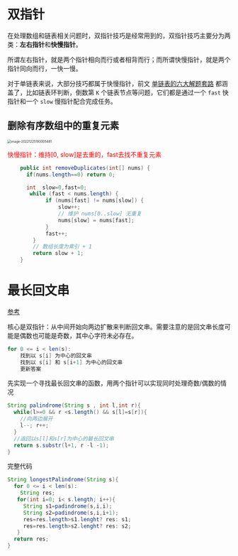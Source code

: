 # 双指针

在处理数组和链表相关问题时，双指针技巧是经常用到的，双指针技巧主要分为两类：**左右指针**和**快慢指针**。

所谓左右指针，就是两个指针相向而行或者相背而行；而所谓快慢指针，就是两个指针同向而行，一快一慢。

对于单链表来说，大部分技巧都属于快慢指针，前文 [单链表的六大解题套路](https://labuladong.github.io/algo/2/19/18/) 都涵盖了，比如链表环判断，倒数第 `K` 个链表节点等问题，它们都是通过一个 `fast` 快指针和一个 `slow` 慢指针配合完成任务。

## 删除有序数组中的重复元素

<img src="https://piggo-picture.oss-cn-hangzhou.aliyuncs.com/image-20221225193005481.png" alt="image-20221225193005481" style="zoom:50%;" />

<font color=red>快慢指针：维持[0,  slow]是去重的，fast去找不重复元素</font>

```java
    public int removeDuplicates(int[] nums) {
      if(nums.length==0) return 0;

      int  slow=0,fast=0;
       while (fast < nums.length) {
            if (nums[fast] != nums[slow]) {
                slow++;
                // 维护 nums[0..slow] 无重复
                nums[slow] = nums[fast];
            }
            fast++;
        }
        // 数组长度为索引 + 1
        return slow + 1;
    }
```









# 最长回文串

[参考](https://mp.weixin.qq.com/s?__biz=MzAxODQxMDM0Mw==&mid=2247484471&idx=1&sn=7c26d04a1f035770920d31377a1ebd42&chksm=9bd7fa3faca07329189e9e8b51e1a665166946b66b8e8978299ba96d5f2c0d3eafa7db08b681&scene=21#wechat_redirect)

核心是双指针：从中间开始向两边扩散来判断回文串。需要注意的是回文串长度可能是偶数也可能是奇数，其中心字符未必存在。

```java
for 0 <= i < len(s):
    找到以 s[i] 为中心的回文串
    找到以 s[i] 和 s[i+1] 为中心的回文串
    更新答案
```



先实现一个寻找最长回文串的函数，用两个指针可以实现同时处理奇数/偶数的情况

```java
String palindrome(String s , int l,int r){
  while(l>=0 && r <s.length() && s[l]=s[r]){
    //向两边展开
    l--; r++;
  }
  //返回以s[l]和s[r]为中心的最长回文串
  return s.substr(l+1, r -l -1);
}
```

完整代码

```java
String longestPalindrome(String s){
  for 0 <= i < len(s):
    String res;
   for(int i=0; i< s.length; i++){
     String s1=padindrome(s,i,i);
     String s2=padindrome(s,i,i+1);
     res=res.length>s1.lenght? res: s1;
     res=res.length>s2.lenght? res: s2;
   }
  return res;
}
```



